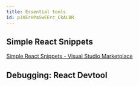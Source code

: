 ```yaml
---
title: Essential tools
id: p3XErHPaSwEErc_CkALBR
---
```


## Simple React Snippets

[Simple React Snippets - Visual Studio Marketplace](https://marketplace.visualstudio.com/items?itemName=burkeholland.simple-react-snippets)

## Debugging: React Devtool
